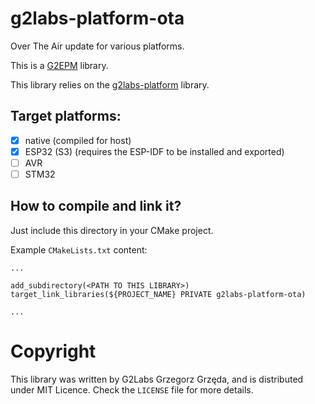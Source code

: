 # g2labs-platform-ota

Over The Air update for various platforms.

This is a [G2EPM](https://github.com/grzegorz-grzeda/g2epm) library.

This library relies on the [g2labs-platform](https://github.com/grzegorz-grzeda/g2labs-platform) library.

## Target platforms:
- [x] native (compiled for host)
- [x] ESP32 (S3) (requires the ESP-IDF to be installed and exported)
- [ ] AVR
- [ ] STM32 

## How to compile and link it?

Just include this directory in your CMake project.

Example `CMakeLists.txt` content:
```
...

add_subdirectory(<PATH TO THIS LIBRARY>)
target_link_libraries(${PROJECT_NAME} PRIVATE g2labs-platform-ota)

...
```

# Copyright
This library was written by G2Labs Grzegorz Grzęda, and is distributed under MIT Licence. Check the `LICENSE` file for more details.